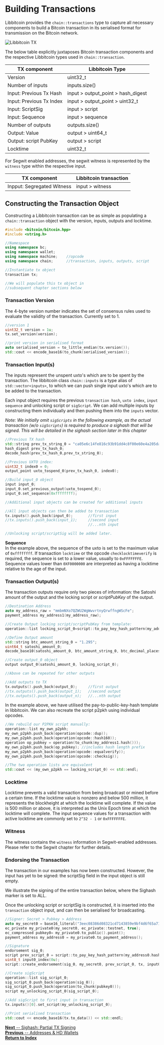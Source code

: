 # Building Transactions

Libbitcoin provides the `chain::transactions` type to capture all necessary components to build a Bitcoin transaction in its serialised format for transmission on the Bitcoin network.

<!-- Image of Libbitcoin Transaction classes and subclasses -->
![Libbitcoin TX](https://ipfs.io/ipfs/Qmf1HPdedXhxTfKy2gYChhXSNvZydaaPdMQbPWpX8tfnd1)

The below table explicitly juxtaposes Bitcoin transaction components and the respective Libbitcoin types used in `chain::transaction`.

| TX component             | Libbitcoin Type                   |
| -------------------------|-----------------------------------|
| Version                  | uint32_t                          |
| Number of inputs         | inputs.size()                     |
| Input: Previous Tx Hash  | input > output_point > hash_digest|
| Input: Previous Tx Index | input > output_point > uint32_t   |
| Input: ScriptSig         | input > script                    |
| Input: Sequence          | input > sequence                  |
| Number of outputs        | outputs.size()                    |
| Output: Value            | output > uint64_t                 |
| Output: script PubKey    | output > script                   |
| Locktime                 | uint32_t                          |

For Segwit enabled addresses, the segwit witness is represented by the `witness` type within the respective input.

| TX component               | Libbitcoin transaction  |
| ---------------------------|-------------------------|
| Inpput: Segregated Witness | input > witness         |


## Constructing the Transaction Object

Constructing a Libbitcoin transaction can be as simple as populating a `chain::transaction` object with the version, inputs, outputs and locktime.

```c++
#include <bitcoin/bitcoin.hpp>
#include <string.h>

//Namespace
using namespace bc;
using namespace wallet;   
using namespace machine;    //opcode
using namespace chain;      //transaction, inputs, outputs, script
```

<!-- Example 1 (Part 1) -->
```c++
//Instantiate tx object
transaction tx;

//We will populate this tx object in
//subsequent chapter sections below
```
### Transaction Version
The 4-byte version number indicates the set of consensus rules used to evaluate the validity of the transaction. Currently set to 1.

<!-- Example 1 (Part 2) -->
```c++
//version 1
uint32_t version = 1u;
tx.set_version(version);

//print version in serialised format
auto serialised_version = to_little_endian(tx.version());
std::cout << encode_base16(to_chunk(serialised_version));
```
### Transaction Input(s)
The inputs represent the unspent uxto's which are to be spent by the transaction. The libbitcoin class `chain::inputs` is a type alias of `std::vector<inputs>`, to which we can push single input uxto's which are to be added to the transaction.

Each input object requires the previous `transaction hash`, `uxto index`, `input sequence` and unlocking script or `sigScript`. We can add multiple inputs by constructing them individually and then pushing them into the `inputs` vector.

*Note: We initially omit `sigScripts` in the following example, as the actual transaction (w/o `sigScripts`) is required to produce a sighash that will be signed. This will be detailed in the sighash section later in this chapter*

<!-- Example 1 (Part 3) -->
```c++
//Previous TX hash
std::string prev_tx_string_0 = "ca05e6c14fe816c93b91dd4c8f00e60e4a205da85741f26326d6f21f9a5ac5e9";
hash_digest prev_tx_hash_0;
decode_hash(prev_tx_hash_0,prev_tx_string_0);

//Previous UXTO index:
uint32_t index0 = 0;
output_point uxto_tospend_0(prev_tx_hash_0, index0);

//Build input_0 object
input input_0;
input_0.set_previous_output(uxto_tospend_0);
input_0.set_sequence(0xffffffff);

//Additional input objects can be created for additional inputs

//All input objects can then be added to transaction
tx.inputs().push_back(input_0);       //first input
//tx.inputs().push_back(input_1);     //second input
                                      //...nth input

//Unlocking script/scriptSig will be added later.
```
**Sequence**  
In the example above, the sequence of the uxto is set to the maximum value of `0xffffffff`.
If transaction `locktime` or the opcode `checklocktimeverify` is required, the sequence is set to a lower value, usually to `0xFFFFFFFE`. Sequence values lower than `0XF0000000` are interpreted as having a locktime relative to the age of the input.

### Transaction Output(s)

The transaction outputs require only two pieces of information: the Satoshi amount of the output and the locking script or *scriptPubKey* of the output.

<!-- Example 1 (Part 4) -->
```c++
//Destination Address
auto my_address_raw = "mmbmNXo7QZWU2WgWwvrtnyQrwffngWScFe";
payment_address my_address1(my_address_raw);

//Create Output locking script/scriptPubKey from template:
operation::list locking_script_0=script::to_pay_key_hash_pattern(my_address1.hash());

//Define Output amount
std::string btc_amount_string_0 = "1.295";
uint64_t satoshi_amount_0;
decode_base10(satoshi_amount_0, btc_amount_string_0, btc_decimal_places); // btc_decimal_places = 8

//Create output_0 object
output output_0(satoshi_amount_0, locking_script_0);

//Above can be repeated for other outputs

//Add outputs to TX
tx.outputs().push_back(output_0);     //first output
//tx.outputs().push_back(output_1);   //second output
//tx.outputs().push_back(output_n);   //...nth output
```
In the example above, we have utilised the pay-to-public-key-hash template in libbitcoin.
We can also recreate the script p2pkh using individual opcodes.

<!-- Example 1 (Part 5) -->
```c++
//We rebuild our P2PKH script manually:
operation::list my_own_p2pkh;
my_own_p2pkh.push_back(operation(opcode::dup));
my_own_p2pkh.push_back(operation(opcode::hash160));
operation op_pubkey = operation(to_chunk(my_address1.hash()));
my_own_p2pkh.push_back(op_pubkey); //includes hash length prefix
my_own_p2pkh.push_back(operation(opcode::equalverify));
my_own_p2pkh.push_back(operation(opcode::checksig));

//The two operation lists are equivalent
std::cout << (my_own_p2pkh == locking_script_0) << std::endl;
```

### Locktime  

Locktime prevents a valid transaction from being broadcast or mined before a certain time. If the locktime value is nonzero and below 500 million, it represents the blockheight at which the locktime will complete. If the value is 500 million or above, it is interpreted as the Unix Epoch time at which the locktime will complete. The input sequence values for a transaction with active locktime are commonly set to `2^32 - 1` or `0xFFFFFFFE`.

### Witness

The witness contains the `witness` information in Segwit-enabled addresses. Please refer to the Segwit chapter for further details.

### Endorsing the Transaction

The transaction in our examples has now been constructed. However, the input has yet to be signed: the scriptSig field in the input object is still empty.

We illustrate the signing of the entire transaction below, where the Sighash marker is set to ALL.

Once the unlocking script or scriptSig is constructed, it is inserted into the `transaction` object input, and can then be serialised for broadcasting.

<!-- Example 1 (Part 6) -->
```c++
//Signer: Secret > Pubkey > Address
auto my_secret0 = base16_literal("3eec08386d08321cd7143859e9bf4d6f65a71d24f37536d76b4224fdea48009f");
ec_private my_private0(my_secret0, ec_private::testnet, true);
ec_compressed pubkey0= my_private0.to_public().point();
payment_address my_address0 = my_private0.to_payment_address();

//Signature
endorsement sig_0;
script prev_script_0 = script::to_pay_key_hash_pattern(my_address0.hash());
uint8_t input0_index(0u);
script::create_endorsement(sig_0, my_secret0, prev_script_0, tx, input0_index, 0x01);

//Create sigScript
operation::list sig_script_0;
sig_script_0.push_back(operation(sig_0));
sig_script_0.push_back(operation(to_chunk(pubkey0)));
script my_unlocking_script_0(sig_script_0);

//Add sigScript to first input in transaction
tx.inputs()[0].set_script(my_unlocking_script_0);

//Print serialised transaction
std::cout << encode_base16(tx.to_data()) << std::endl;
```

[**Next** -- Sighash: Partial TX Signing](https://github.com/libbitcoin/libbitcoin/wiki)  
[**Previous** -- Addresses & HD Wallets](https://github.com/libbitcoin/libbitcoin/wiki/Addresses-&-HD-Wallets)  
[**Return to Index**](https://github.com/libbitcoin/libbitcoin/wiki)
